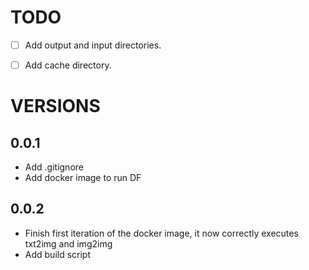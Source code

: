 # TODO
- [ ] Add output and input directories.
- [ ] Add cache directory.


# VERSIONS

## 0.0.1

- Add .gitignore
- Add docker image to run DF

## 0.0.2

- Finish first iteration of the docker image, it now correctly executes txt2img and img2img
- Add build script
